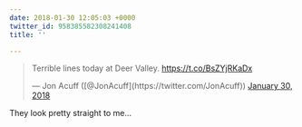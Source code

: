 ```yaml
---
date: 2018-01-30 12:05:03 +0000
twitter_id: 958385582308241408
title: ''

---
```

<blockquote class="twitter-tweet"><p lang="en" dir="ltr">Terrible lines today at Deer Valley. <a href="https://t.co/BsZYjRKaDx">https://t.co/BsZYjRKaDx</a></p>&mdash; Jon Acuff ([@JonAcuff](https://twitter.com/JonAcuff)) <a href="https://twitter.com/JonAcuff/status/958382286134751233?ref_src=twsrc%5Etfw">January 30, 2018</a></blockquote>
<script async src="https://platform.twitter.com/widgets.js" charset="utf-8"></script>

They look pretty straight to me…

